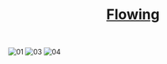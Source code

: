 <div align="center">
  
  # [Flowing](https://flowingmeet.com)
  
</div>
<br />


![01](https://github.com/user-attachments/assets/151dc6ee-62b4-476c-88d2-ca3b8205d5c3)
![03](https://github.com/user-attachments/assets/711dc70a-bdf7-418e-805d-db78baa72847)
![04](https://github.com/user-attachments/assets/69ee4b5a-92fc-497b-b9c6-900a109a8c09)
